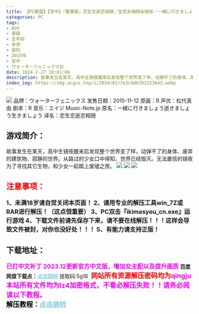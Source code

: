 ```yaml
---
title: 【PC硬盘】【官中】『重置版』恋生恋逝恋相随／生死永相随永相伴／一緒に行きましょう逝きましょう生きましょう／Stand by you
categories: PC
tags:
- ADV
- 悬疑
- 全年龄
- 末世
- 冒险
- 2015年
- 官中
- ウォーターフェニックス社
date: 2024-2-27 10:01:00
description: 故事发生在某天，高中生镜夜醒来后发现整个世界变了样，动弹不了的身体、废弃的建筑物、寂静的世界。从路过的少女口中得知，世界已经毁灭。无法置信的镜夜为了寻找其它生物，和少女一起踏上废墟之旅。
index_img: https://img.acgus.top/i/2024/01/7e3c9d67b2153642.webp
---
```

![](https://img.acgus.top/i/2024/01/7e3c9d67b2153642.webp)
品牌：ウォーターフェニックス
发售日期：2015-11-12
原画：R
声优：松代真由
剧本：R
音乐：エイジ Music-Note.jp
原名：一緒に行きましょう逝きましょう生きましょう
译名：恋生恋逝恋相随

## 游戏简介：
故事发生在某天，高中生镜夜醒来后发现整个世界变了样，动弹不了的身体、废弃的建筑物、寂静的世界。从路过的少女口中得知，世界已经毁灭。无法置信的镜夜为了寻找其它生物，和少女一起踏上废墟之旅。
![](https://img.acgus.top/i/2024/01/9b91a02503153648.webp)
![](https://img.acgus.top/i/2024/01/36652a5cbb153646.webp)
![](https://img.acgus.top/i/2024/01/e96d353226153644.webp)



## <font color=#FF0000 >注意事项：</font>
<font size=3><b>1、未满18岁请自觉关闭本页面！
2、请用专业的解压工具win_7Z或RAR进行解压！（这点很重要）
3、PC双击『ikimasyou_cn.exe』运行游戏
4、下载文件前请先保存下来，请不要在线解压！！！这样会导致文件被封，对你也没好处！！！
5、有能力请支持正版！</b></font>

## 下载地址：
<font color=#FF00FF size=3><b>已打中文补丁</b></font>
<font color=#FF00FF size=3>**2023.12更新官方中文版，增加女主配以及提升画质**</font>
<b>百度网盘下载点：</b><a href="https://pan.baidu.com/s/1syaUYgUeWNhGyx5r52Qm1w?pwd=5g16" style="color: #87CEEB;"><b>点击跳转</b></a> 提取码:5g16
<a style="padding: 0" href="https://post.qingju.org/AD/"><img style="max-width:100%" src="https://img.acgus.top/i/2024/07/478f689b8021d8d499ab43d21acf137a.gif" alt=""></a>
<b><font color=#FF0000 size=4>网站所有资源解压密码均为</b></font><b><font color=#FF00FF size=4>qingju</font><font color=#FF0000 ></font></b><br><b><font color=#FF00FF size=4>本站所有文件均为lz4加密格式，不看必解压失败！！请务必阅读以下教程。</b></font><br><b><font color=#000 size=4>解压教程：</b><a href="https://post.qingju.org/tutorial/000/" style="color: #87CEEB;"><b>点击跳转</b></a>